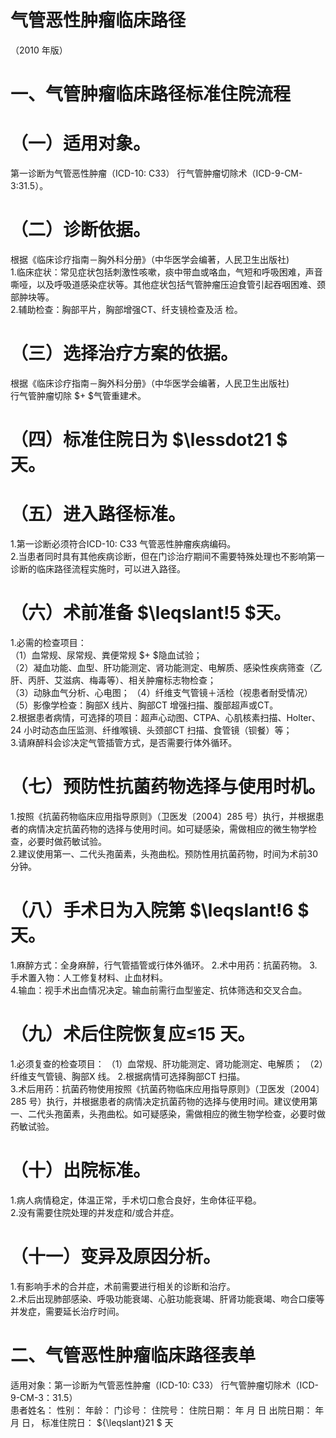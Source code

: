# 气管恶性肿瘤临床路径  
（2010 年版）  
# 一、气管肿瘤临床路径标准住院流程  
# （一）适用对象。  
第一诊断为气管恶性肿瘤（ICD-10: C33） 行气管肿瘤切除术（ICD-9-CM-3:31.5）。  
# （二）诊断依据。  
根据《临床诊疗指南－胸外科分册》（中华医学会编著，人民卫生出版社)  
1.临床症状：常见症状包括刺激性咳嗽，痰中带血或咯血，气短和呼吸困难，声音嘶哑，以及呼吸道感染症状等。其他症状包括气管肿瘤压迫食管引起吞咽困难、颈部肿块等。  
2.辅助检查：胸部平片，胸部增强CT、纤支镜检查及活 检。  
# （三）选择治疗方案的依据。  
根据《临床诊疗指南－胸外科分册》（中华医学会编著，人民卫生出版社)  
行气管肿瘤切除 $+ $气管重建术。  
# （四）标准住院日为 $\lessdot21 $ 天。  
# （五）进入路径标准。  
1.第一诊断必须符合ICD-10: C33 气管恶性肿瘤疾病编码。  
2.当患者同时具有其他疾病诊断，但在门诊治疗期间不需要特殊处理也不影响第一诊断的临床路径流程实施时，可以进入路径。  
# （六）术前准备 $\leqslant\!5 $天。  
1.必需的检查项目：  
（1）血常规、尿常规、粪便常规 $+ $隐血试验；  
（2）凝血功能、血型、肝功能测定、肾功能测定、电解质、感染性疾病筛查（乙肝、丙肝、艾滋病、梅毒等）、相关肿瘤标志物检查；  
（3）动脉血气分析、心电图； （4）纤维支气管镜＋活检（视患者耐受情况）  
（5）影像学检查：胸部X 线片、胸部CT 增强扫描、腹部超声或CT。  
2.根据患者病情，可选择的项目：超声心动图、CTPA、心肌核素扫描、Holter、24 小时动态血压监测、纤维喉镜、头颈部CT 扫描、食管镜（钡餐）等；  
3.请麻醉科会诊决定气管插管方式，是否需要行体外循环。  
# （七）预防性抗菌药物选择与使用时机。  
1.按照《抗菌药物临床应用指导原则》（卫医发〔2004〕285 号）执行，并根据患者的病情决定抗菌药物的选择与使用时间。如可疑感染，需做相应的微生物学检查，必要时做药敏试验。  
2.建议使用第一、二代头孢菌素，头孢曲松。预防性用抗菌药物，时间为术前30 分钟。  
# （八）手术日为入院第 $\leqslant\!6 $ 天。  
1.麻醉方式：全身麻醉，行气管插管或行体外循环。 2.术中用药：抗菌药物。 3.手术置入物：人工修复材料、止血材料。  
4.输血：视手术出血情况决定。输血前需行血型鉴定、抗体筛选和交叉合血。  
# （九）术后住院恢复应≤15 天。  
1.必须复查的检查项目： （1）血常规、肝功能测定、肾功能测定、电解质； （2）纤维支气管镜、胸部X 线。 2.根据病情可选择胸部CT 扫描。  
3.术后用药：抗菌药物使用按照《抗菌药物临床应用指导原则》（卫医发〔2004〕285 号）执行，并根据患者的病情决定抗菌药物的选择与使用时间。建议使用第一、二代头孢菌素，头孢曲松。如可疑感染，需做相应的微生物学检查，必要时做药敏试验。  
# （十）出院标准。  
1.病人病情稳定，体温正常，手术切口愈合良好，生命体征平稳。  
2.没有需要住院处理的并发症和/或合并症。  
# （十一）变异及原因分析。  
1.有影响手术的合并症，术前需要进行相关的诊断和治疗。  
2.术后出现肺部感染、呼吸功能衰竭、心脏功能衰竭、肝肾功能衰竭、吻合口瘘等并发症，需要延长治疗时间。  
# 二、气管恶性肿瘤临床路径表单  
适用对象：第一诊断为气管恶性肿瘤（ICD-10: C33） 行气管肿瘤切除术（ICD-9-CM-3：31.5）  
患者姓名：        性别：        年龄：       门诊号：         住院号：      住院日期：   年   月   日      出院日期：   年   月   日， 标准住院日： ${\leqslant}21 $ 天  

